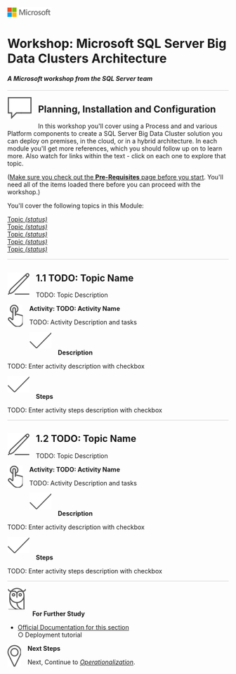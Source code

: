 ﻿![](../graphics/microsoftlogo.png)

# Workshop: Microsoft SQL Server Big Data Clusters Architecture

#### <i>A Microsoft workshop from the SQL Server team</i>

<p style="border-bottom: 1px solid lightgrey;"></p>

<img style="float: left; margin: 0px 15px 15px 0px;" src="../graphics/textbubble.png"> <h2>Planning, Installation and Configuration</h2>

In this workshop you'll cover using a Process and and various Platform components to create a SQL Server Big Data Cluster solution you can deploy on premises, in the cloud, or in a hybrid architecture. In each module you'll get more references, which you should follow up on to learn more. Also watch for links within the text - click on each one to explore that topic.

(<a href="00%20-%20Pre-Requisites.md" target="_blank">Make sure you check out the <b>Pre-Requisites</b> page before you start</a>. You'll need all of the items loaded there before you can proceed with the workshop.)

You'll cover the following topics in this Module:

<dl>

  <dt><a href="#1-1">Topic <i>(status)</i></a></dt>
  <dt><a href="#1-1">Topic <i>(status)</i></a></dt>
  <dt><a href="#1-1">Topic <i>(status)</i></a></dt>
  <dt><a href="#1-1">Topic <i>(status)</i></a></dt>
  <dt><a href="#1-1">Topic <i>(status)</i></a></dt>

</dl>

<p style="border-bottom: 1px solid lightgrey;"></p>

<h2><img style="float: left; margin: 0px 15px 15px 0px;" src="../graphics/pencil2.png">1.1 TODO: Topic Name</h2>

TODO: Topic Description

<p><img style="float: left; margin: 0px 15px 15px 0px;" src="../graphics/point1.png"><b>Activity: TODO: Activity Name</b></p>

TODO: Activity Description and tasks

<p><img style="margin: 0px 15px 15px 0px;" src="../graphics/checkmark.png"><b>Description</b></p>

TODO: Enter activity description with checkbox

<p><img style="margin: 0px 15px 15px 0px;" src="../graphics/checkmark.png"><b>Steps</b></p>

TODO: Enter activity steps description with checkbox

<p style="border-bottom: 1px solid lightgrey;"></p>

<h2><img style="float: left; margin: 0px 15px 15px 0px;" src="../graphics/pencil2.png">1.2 TODO: Topic Name</h2>

TODO: Topic Description

<p><img style="float: left; margin: 0px 15px 15px 0px;" src="../graphics/point1.png"><b>Activity: TODO: Activity Name</b></p>

TODO: Activity Description and tasks

<p><img style="margin: 0px 15px 15px 0px;" src="../graphics/checkmark.png"><b>Description</b></p>

TODO: Enter activity description with checkbox

<p><img style="margin: 0px 15px 15px 0px;" src="../graphics/checkmark.png"><b>Steps</b></p>

TODO: Enter activity steps description with checkbox

<p style="border-bottom: 1px solid lightgrey;"></p>

<p><img style="margin: 0px 15px 15px 0px;" src="../graphics/owl.png"><b>For Further Study</b></p>
<ul>
    <li><a href="https://docs.microsoft.com/en-us/sql/big-data-cluster/deployment-guidance?view=sqlallproducts-allversions" target="_blank">Official Documentation for this section</a></li>
		○ Deployment tutorial
</ul>

<p><img style="float: left; margin: 0px 15px 15px 0px;" src="../graphics/geopin.png"><b >Next Steps</b></p>

Next, Continue to <a href="04%20-%20Operationalization.md" target="_blank"><i> Operationalization</i></a>.
